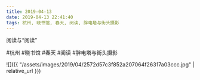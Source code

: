 ```yaml
---
title: 2019-04-13
date: 2019-04-13 22:41:40
tags: 杭州, 晓书馆, 春天, 阅读, 胖电塔与街头摄影
---
```


<p>阅读与“阅读”</p>

#杭州 #晓书馆 #春天 #阅读 #胖电塔与街头摄影

![]({{ "/assets/images/2019/04/2572d57c3f852a207064f26317a03ccc.jpg" | relative_url }})
